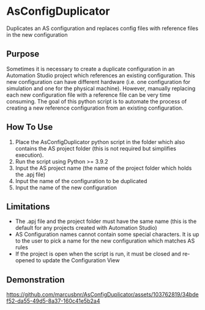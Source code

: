 # AsConfigDuplicator
Duplicates an AS configuration and replaces config files with reference files in the new configuration

## Purpose
Sometimes it is necessary to create a duplicate configuration in an Automation Studio project which references an existing configuration. This new configuration can have different hardware (i.e. one configuration for simulation and one for the physical machine). However, manually replacing each new configuration file with a reference file can be very time consuming. The goal of this python script is to automate the process of creating a new reference configuration from an existing configuration.

## How To Use
1. Place the AsConfigDuplicator python script in the folder which also contains the AS project folder (this is not required but simplifies execution).
2. Run the script using Python >= 3.9.2
3. Input the AS project name (the name of the project folder which holds the .apj file)
4. Input the name of the configuration to be duplicated
5. Input the name of the new configuration

## Limitations
* The .apj file and the project folder must have the same name (this is the default for any projects created with Automation Studio)
* AS Configuration names cannot contain some special characters. It is up to the user to pick a name for the new configuration which matches AS rules
* If the project is open when the script is run, it must be closed and re-opened to update the Configuration View

## Demonstration
https://github.com/marcusbnr/AsConfigDuplicator/assets/103762819/34bdef52-da55-49d5-8a37-160c41e5b2a4

